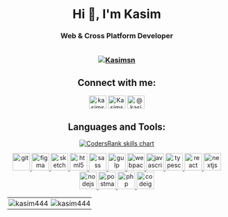 <h1 align="center">Hi 👋, I'm Kasim</h1>
<h3 align="center">Web & Cross Platform Developer
<br/>
<br/>

<p align="center"> <a href="https://twitter.com/Kasimsn" target="blank"><img src="https://img.shields.io/twitter/follow/Kasimsn?logo=twitter&style=for-the-badge" alt="Kasimsn" /></a> </p>

<h2 align="center">Connect with me:</h3>
<p align="center">
<a href="https://dev.to/kasimsn" target="blank"><img align="center" src="https://cdn.jsdelivr.net/npm/simple-icons@3.0.1/icons/dev-dot-to.svg" alt="kasimsn" height="30" width="40" /></a>
<a href="https://twitter.com/Kasimsn" target="blank"><img align="center" src="https://cdn.jsdelivr.net/npm/simple-icons@3.0.1/icons/twitter.svg" alt="Kasimsn" height="30" width="40" /></a>
<a href="https://medium.com/@kasim1411" target="blank"><img align="center" src="https://cdn.jsdelivr.net/npm/simple-icons@3.0.1/icons/medium.svg" alt="@kasim1411" height="30" width="40" /></a>
</p>

<h2 align="center">Languages and Tools:</h3>
<p align="center">
  <a href="https://profile.codersrank.io/user/kasim444/" target="_blank">
    <img src="https://cr-skills-chart-widget.azurewebsites.net/api/api?username=kasim444&skills=JavaScript,ReactJS,TypeScript,Vue,Next.js,SCSS,PHP,CSS,HTML&width=820" alt="CodersRank skills chart"/>
  </a>
</p>
<p align="center">
  <a href="https://git-scm.com/" target="_blank">
    <img
      src="https://www.vectorlogo.zone/logos/git-scm/git-scm-icon.svg"
      alt="git"
      width="40"
      height="40"
    />
  </a>
  <a href="https://www.figma.com/" target="_blank">
    <img
      src="https://www.vectorlogo.zone/logos/figma/figma-icon.svg"
      alt="figma"
      width="40"
      height="40"
    />
  </a>
  <a href="https://www.sketch.com/" target="_blank">
    <img
      src="https://www.vectorlogo.zone/logos/sketchapp/sketchapp-icon.svg"
      alt="sketch"
      width="40"
      height="40"
    />
  </a>
  <a href="https://www.w3.org/html/" target="_blank">
    <img
      src="https://www.vectorlogo.zone/logos/w3_html5/w3_html5-icon.svg"
      alt="html5"
      width="40"
      height="40"
    />
  </a>
  <a href="https://sass-lang.com" target="_blank">
    <img
      src="https://www.vectorlogo.zone/logos/sass-lang/sass-lang-icon.svg"
      alt="sass"
      width="40"
      height="40"
    />
  </a>
  <a href="https://gulpjs.com" target="_blank">
    <img
      src="https://upload.vectorlogo.zone/logos/gulpjs/images/858a382c-2ed1-41d2-a5d5-ab7d33b132f5.svg"
      alt="gulp"
      width="40"
      height="40"
    />
  </a>
  <a href="https://webpack.js.org" target="_blank">
    <img
      src="https://www.vectorlogo.zone/logos/js_webpack/js_webpack-icon.svg"
      alt="webpack"
      width="40"
      height="40"
    />
  </a>
  <a
    href="https://developer.mozilla.org/en-US/docs/Web/JavaScript"
    target="_blank"
  >
    <img
      src="https://upload.vectorlogo.zone/logos/javascript/images/239ec8a4-163e-4792-83b6-3f6d96911757.svg"
      alt="javascript"
      width="40"
      height="40"
    />
  </a>
  <a href="https://www.typescriptlang.org/" target="_blank">
    <img
      src="https://upload.vectorlogo.zone/logos/typescriptlang/images/235f610f-bc79-428a-9511-b3de5c3b1208.svg"
      alt="typescript"
      width="40"
      height="40"
    />
  </a>
  <a href="https://reactjs.org/" target="_blank">
    <img
      src="https://www.vectorlogo.zone/logos/reactjs/reactjs-icon.svg"
      alt="react"
      width="40"
      height="40"
    />
  </a>
  <a href="https://nextjs.org/" target="_blank">
    <img
      src="https://upload.vectorlogo.zone/logos/nextjs/images/2d3864ef-00e0-4026-ab1d-30e4a98e2899.svg"
      alt="nextjs"
      width="40"
      height="40"
    />
  </a>
  <a href="https://nodejs.org" target="_blank">
    <img
      src="https://www.vectorlogo.zone/logos/nodejs/nodejs-icon.svg"
      alt="nodejs"
      width="40"
      height="40"
    />
  </a>
  <a href="https://postman.com" target="_blank">
    <img
      src="https://www.vectorlogo.zone/logos/getpostman/getpostman-icon.svg"
      alt="postman"
      width="40"
      height="40"
    />
  </a>
  <a href="https://www.php.net/" target="_blank">
    <img
      src="https://www.vectorlogo.zone/logos/php/php-icon.svg"
      alt="php"
      width="40"
      height="40"
    />
  </a>
    <a href="https://codeigniter.com/" target="_blank">
    <img
      src="https://www.codeigniter.com/assets/images/codeigniter4logo.png"
      alt="codeigniter"
      width="40"
      height="40"
    />
  </a>
</p>

<table>
  <tr>
    <td style="border:none; padding: 3px" valign="top"><img src="https://github-readme-stats.vercel.app/api/top-langs?username=kasim444&show_icons=true&hide_border=true&locale=en&layout=compact" alt="kasim444" /></td>
    <td style="border:none; padding: 3px" valign="top"><img src="https://github-readme-stats.vercel.app/api?username=kasim444&show_icons=true&hide_border=true&locale=en" alt="kasim444" /></td>
  </tr>
</table>
